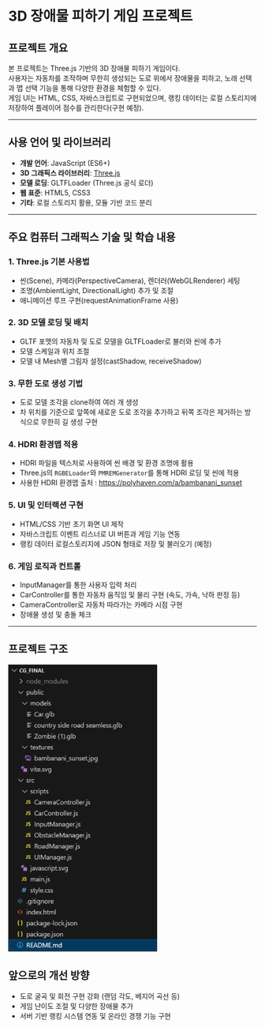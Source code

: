 # 3D 장애물 피하기 게임 프로젝트

## 프로젝트 개요
본 프로젝트는 Three.js 기반의 3D 장애물 피하기 게임이다.  
사용자는 자동차를 조작하며 무한히 생성되는 도로 위에서 장애물을 피하고, 노래 선택과 맵 선택 기능을 통해 다양한 환경을 체험할 수 있다.  
게임 UI는 HTML, CSS, 자바스크립트로 구현되었으며, 랭킹 데이터는 로컬 스토리지에 저장하여 플레이어 점수를 관리한다(구현 예정).

---

## 사용 언어 및 라이브러리
- **개발 언어**: JavaScript (ES6+)
- **3D 그래픽스 라이브러리**: [Three.js](https://threejs.org/)
- **모델 로딩**: GLTFLoader (Three.js 공식 로더)
- **웹 표준**: HTML5, CSS3
- **기타**: 로컬 스토리지 활용, 모듈 기반 코드 분리

---

## 주요 컴퓨터 그래픽스 기술 및 학습 내용

### 1. Three.js 기본 사용법
- 씬(Scene), 카메라(PerspectiveCamera), 렌더러(WebGLRenderer) 세팅
- 조명(AmbientLight, DirectionalLight) 추가 및 조절
- 애니메이션 루프 구현(requestAnimationFrame 사용)

### 2. 3D 모델 로딩 및 배치
- GLTF 포맷의 자동차 및 도로 모델을 GLTFLoader로 불러와 씬에 추가
- 모델 스케일과 위치 조절
- 모델 내 Mesh별 그림자 설정(castShadow, receiveShadow)

### 3. 무한 도로 생성 기법
- 도로 모델 조각을 clone하여 여러 개 생성
- 차 위치를 기준으로 앞쪽에 새로운 도로 조각을 추가하고 뒤쪽 조각은 제거하는 방식으로 무한히 길 생성 구현

### 4. HDRI 환경맵 적용
- HDRI 파일을 텍스처로 사용하여 씬 배경 및 환경 조명에 활용
- Three.js의 `RGBELoader`와 `PMREMGenerator`를 통해 HDRI 로딩 및 씬에 적용
- 사용한 HDRI 환경맵 출처 : https://polyhaven.com/a/bambanani_sunset 

### 5. UI 및 인터랙션 구현
- HTML/CSS 기반 초기 화면 UI 제작
- 자바스크립트 이벤트 리스너로 UI 버튼과 게임 기능 연동
- 랭킹 데이터 로컬스토리지에 JSON 형태로 저장 및 불러오기 (예정)

### 6. 게임 로직과 컨트롤
- InputManager를 통한 사용자 입력 처리
- CarController를 통한 자동차 움직임 및 물리 구현 (속도, 가속, 낙하 판정 등)
- CameraController로 자동차 따라가는 카메라 시점 구현
- 장애물 생성 및 충돌 체크

---

## 프로젝트 구조
<img src = 'https://github.com/whattheyeb/cg_final/blob/main/captures/folderStructure.png' width='60%'/>

## 앞으로의 개선 방향
- 도로 굴곡 및 회전 구현 강화 (랜덤 각도, 베지어 곡선 등)
- 게임 난이도 조절 및 다양한 장애물 추가
- 서버 기반 랭킹 시스템 연동 및 온라인 경쟁 기능 구현



